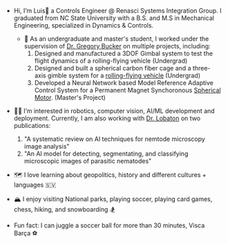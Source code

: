 - Hi, I’m Luis🧉 a Controls Engineer @ Renasci Systems Integration Group.
     I graduated from NC State University with a B.S. and M.S in Mechanical Engineering, specialized in Dynamics &      Controls.

  - 🤖 As an undergraduate and master's student, I worked under the supervision of [Dr. Gregory Bucker](https://mae.ncsu.edu/people/gbuckner/) on multiple projects, including:
     1. Designed and manufactured a 3DOF Gimbal system to test the flight dynamics of a rolling-flying vehicle (Undergrad)
     2. Designed and built a spherical carbon fiber cage and a three-axis gimble system for a [rolling-flying vehicle](https://asmedigitalcollection.asme.org/mechanismsrobotics/article/13/5/050901/1106903/The-Spherical-Rolling-Flying-Vehicle-Dynamic) (Undergrad)
     3. Developed a Neural Network based Model Reference Adaptive Control System for a Permanent Magnet Synchoronous [Spherical Motor](https://www.mdpi.com/2075-1702/10/8/612). (Master's Project)


- 🌱🦾 I’m interested in robotics, computer vision, AI/ML development and deployment. Currently, I am also working with [Dr. Lobaton](https://ece.ncsu.edu/people/ejlobato/) on two publications:
  1. "A systematic review on AI techniques for nemtode microscopy image analysis" 
  2. "An AI model for detecting, segmentating, and classifying microscopic images of parasitic nematodes"

- 🗺️ I love learning about geopolitics, history and different cultures + languages 🇸🇻
- 🏔️ I enjoy visiting National parks, playing soccer, playing card games, chess, hiking, and snowboarding 🏂
- Fun fact: I can juggle a soccer ball for more than 30 minutes, Visca Barça ⚽️


<!---
jljimene7/jljimene7 is a ✨ special ✨ repository because its `README.md` (this file) appears on your GitHub profile.
You can click the Preview link to take a look at your changes.
--->
